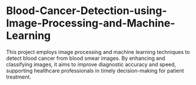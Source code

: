 # Blood-Cancer-Detection-using-Image-Processing-and-Machine-Learning
This project employs image processing and machine learning techniques to detect blood cancer from blood smear images. By enhancing and classifying images, it aims to improve diagnostic accuracy and speed, supporting healthcare professionals in timely decision-making for patient treatment.
